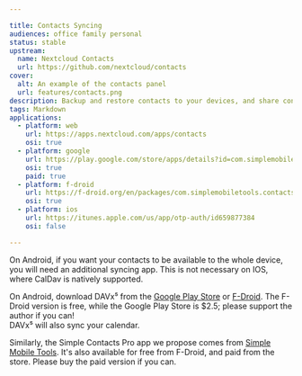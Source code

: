 ```yaml
---

title: Contacts Syncing
audiences: office family personal
status: stable
upstream:
  name: Nextcloud Contacts
  url: https://github.com/nextcloud/contacts
cover:
  alt: An example of the contacts panel
  url: features/contacts.png
description: Backup and restore contacts to your devices, and share contacts with co-workers and friends.
tags: Markdown
applications:
  - platform: web
    url: https://apps.nextcloud.com/apps/contacts
    osi: true
  - platform: google
    url: https://play.google.com/store/apps/details?id=com.simplemobiletools.contacts.pro
    osi: true
    paid: true
  - platform: f-droid
    url: https://f-droid.org/en/packages/com.simplemobiletools.contacts.pro/
    osi: true
  - platform: ios
    url: https://itunes.apple.com/us/app/otp-auth/id659877384
    osi: false

---
```


On Android, if you want your contacts to be available to the whole device, you will need an additional syncing app. This is not necessary on IOS, where CalDav is natively supported.

On Android, download DAVx⁵ from the [Google Play Store](https://play.google.com/store/apps/details?id=at.bitfire.davdroid) or [F-Droid](https://f-droid.org/en/packages/at.bitfire.davdroid/). The F-Droid version is free, while the Google Play Store is $2.5; please support the author if you can!  
DAVx⁵ will also sync your calendar.

Similarly, the Simple Contacts Pro app we propose comes from [Simple Mobile Tools](https://www.simplemobiletools.com/). It's also available for free from F-Droid, and paid from the store. Please buy the paid version if you can.